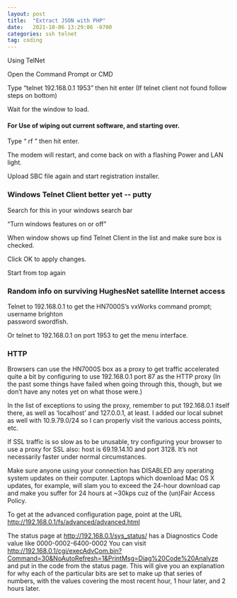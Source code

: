 ```yaml
---
layout: post
title:  "Extract JSON with PHP"
date:   2021-10-06 13:29:06 -0700
categories: ssh telnet
tag: coding
---
```



Using TelNet

Open the Command Prompt or CMD

Type “telnet 192.168.0.1 1953” then hit enter (If telnet client not found follow steps on bottom)

Wait for the window to load.

#### For Use of wiping out current software, and starting over.

Type “ rf ” then hit enter.

The modem will restart, and come back on with a flashing Power and LAN light.

Upload SBC file again and start registration installer.

### Windows Telnet Client better yet -- putty

Search for this in your windows search bar

“Turn windows features on or off”

When window shows up find Telnet Client in the list and make sure box is checked.

Click OK to apply changes.

Start from top again

### Random info on surviving HughesNet satellite Internet access

Telnet to 192.168.0.1 to get the HN7000S’s vxWorks command prompt; 
 username  brighton  
 password  swordfish. 
 
Or telnet to 192.168.0.1 on port 1953 to get the menu interface.

### HTTP

Browsers can use the HN7000S box as a proxy to get traffic accelerated quite a bit by configuring to use 192.168.0.1 port 87 as the HTTP proxy (In the past some things have failed when going through this, though, but we don’t have any notes yet on what those were.) 

In the list of exceptions to using the proxy, remember to put 192.168.0.1 itself there, as well as ‘localhost’ and 127.0.0.1, at least. I added our local subnet as well with 10.9.79.0/24 so I can properly visit the various access points, etc.

If SSL traffic is so slow as to be unusable, try configuring your browser to use a proxy for SSL also: host is 69.19.14.10 and port 3128. It’s not necessarily faster under normal circumstances.

Make sure anyone using your connection has DISABLED any operating system updates on their computer. Laptops which download Mac OS X updates, for example, will slam you to exceed the 24-hour download cap and make you suffer for 24 hours at ~30kps cuz of the (un)Fair Access Policy.

To get at the advanced configuration page, point at the URL
http://192.168.0.1/fs/advanced/advanced.html

The status page at
http://192.168.0.1/sys_status/
has a Diagnostics Code value like
0000-0002-6400-0002
You can visit
http://192.168.0.1/cgi/execAdvCom.bin?Command=30&NoAutoRefresh=1&PrintMsg=Diag%20Code%20Analyze
and put in the code from the status page. This will give you an explanation for why each of the particular bits are set to make up that series of numbers, with the values covering the most recent hour, 1 hour later, and 2 hours later.
